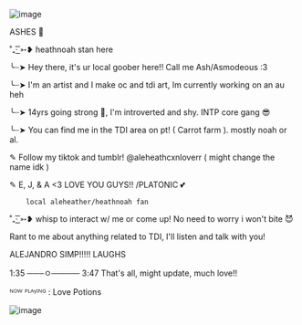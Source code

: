 ![image](https://github.com/user-attachments/assets/f88b3893-5bff-4031-bacc-663ee62d12df)


ASHES 🦈

˚₊· ͟͟͞͞➳❥ heathnoah stan here

╰┈➤ Hey there, it's ur local goober here!! Call me Ash/Asmodeous :3

╰┈➤ I'm an artist and I make oc and tdi art, Im currently working on an au heh

╰┈➤ 14yrs going strong 💪, I'm introverted and shy. INTP core gang 😎

╰┈➤ You can find me in the TDI area on pt! ( Carrot farm ). mostly noah or al.

✎ Follow my tiktok and tumblr! @aleheathcxnloverr ( might change the name idk )


✎ E, J, & A <3 LOVE YOU GUYS!! /PLATONIC 💕
        
        local aleheather/heathnoah fan

˚₊· ͟͟͞͞➳❥ whisp to interact w/ me or come up! No need to worry i won't bite 😈

Rant to me about anything related to TDI, I'll listen and talk with you!

ALEJANDRO SIMP!!!!! LAUGHS

1:35 ───ㅇ───── 3:47 That's all, might update, much love!!

ᴺᴼᵂ ᴾᴸᴬᵞᴵᴺᴳ : Love Potions

![image](https://github.com/user-attachments/assets/0be02a57-a0b8-43b2-b986-8e446366b1ee)
